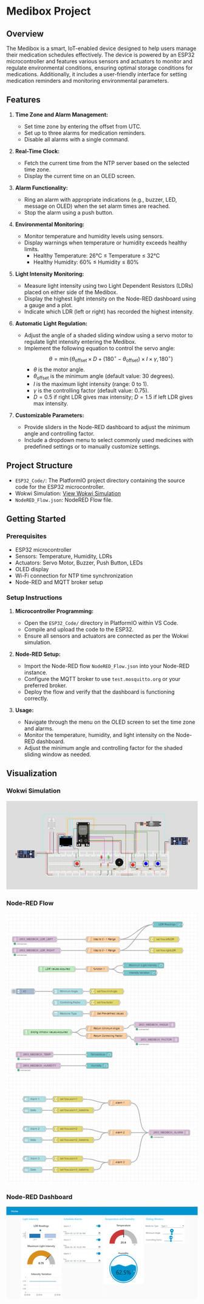 # Medibox Project

## Overview

The Medibox is a smart, IoT-enabled device designed to help users manage their medication schedules effectively. The device is powered by an ESP32 microcontroller and features various sensors and actuators to monitor and regulate environmental conditions, ensuring optimal storage conditions for medications. Additionally, it includes a user-friendly interface for setting medication reminders and monitoring environmental parameters.

## Features

1. **Time Zone and Alarm Management:**
   - Set time zone by entering the offset from UTC.
   - Set up to three alarms for medication reminders.
   - Disable all alarms with a single command.

2. **Real-Time Clock:**
   - Fetch the current time from the NTP server based on the selected time zone.
   - Display the current time on an OLED screen.

3. **Alarm Functionality:**
   - Ring an alarm with appropriate indications (e.g., buzzer, LED, message on OLED) when the set alarm times are reached.
   - Stop the alarm using a push button.

4. **Environmental Monitoring:**
   - Monitor temperature and humidity levels using sensors.
   - Display warnings when temperature or humidity exceeds healthy limits.
     - Healthy Temperature: 26°C ≤ Temperature ≤ 32°C
     - Healthy Humidity: 60% ≤ Humidity ≤ 80%

5. **Light Intensity Monitoring:**
   - Measure light intensity using two Light Dependent Resistors (LDRs) placed on either side of the Medibox.
   - Display the highest light intensity on the Node-RED dashboard using a gauge and a plot.
   - Indicate which LDR (left or right) has recorded the highest intensity.

6. **Automatic Light Regulation:**
   - Adjust the angle of a shaded sliding window using a servo motor to regulate light intensity entering the Medibox.
   - Implement the following equation to control the servo angle:
     $$
     \theta = \min\{\theta_{\text{offset}} \times D + (180^{\circ} - \theta_{\text{offset}}) \times I \times \gamma, 180^{\circ}\}
     $$
     - $\theta$ is the motor angle.
     - $\theta_{\text{offset}}$ is the minimum angle (default value: 30 degrees).
     - $I$ is the maximum light intensity (range: 0 to 1).
     - $\gamma$ is the controlling factor (default value: 0.75).
     - $D = 0.5$ if right LDR gives max intensity; $D = 1.5$ if left LDR gives max intensity.

7. **Customizable Parameters:**
   - Provide sliders in the Node-RED dashboard to adjust the minimum angle and controlling factor.
   - Include a dropdown menu to select commonly used medicines with predefined settings or to manually customize settings.

## Project Structure

- `ESP32_Code/`: The PlatformIO project directory containing the source code for the ESP32 microcontroller.
- Wokwi Simulation: [View Wokwi Simulation](https://wokwi.com/projects/391892682569523201)
- `NodeRED_Flow.json`: NodeRED Flow file.

## Getting Started

### Prerequisites

- ESP32 microcontroller
- Sensors: Temperature, Humidity, LDRs
- Actuators: Servo Motor, Buzzer, Push Button, LEDs
- OLED display
- Wi-Fi connection for NTP time synchronization
- Node-RED and MQTT broker setup

### Setup Instructions

1. **Microcontroller Programming:**
   - Open the `ESP32_Code/` directory in PlatformIO within VS Code.
   - Compile and upload the code to the ESP32.
   - Ensure all sensors and actuators are connected as per the Wokwi simulation.

2. **Node-RED Setup:**
   - Import the Node-RED flow `NodeRED_Flow.json` into your Node-RED instance.
   - Configure the MQTT broker to use `test.mosquitto.org` or your preferred broker.
   - Deploy the flow and verify that the dashboard is functioning correctly.

3. **Usage:**
   - Navigate through the menu on the OLED screen to set the time zone and alarms.
   - Monitor the temperature, humidity, and light intensity on the Node-RED dashboard.
   - Adjust the minimum angle and controlling factor for the shaded sliding window as needed.

## Visualization

### Wokwi Simulation
![Wokwi Simulation](Images/Wokwi_Simulation.png)

### Node-RED Flow
![Node-RED Flow](Images/NodeRED_Flow.png)

### Node-RED Dashboard
![Node-RED Dashboard](Images/NodeRED_Dashboard.png)
